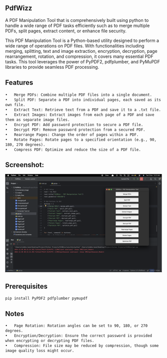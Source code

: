 ## PdfWizz
A PDF Manipulation Tool that is comprehensively built using python to handle a wide range of PDF tasks efficiently such as to merge multiple PDFs, split pages, extract content, or enhance file security.

This PDF Manipulation Tool is a Python-based utility designed to perform a wide range of operations on PDF files. With functionalities including merging, splitting, text and image extraction, encryption, decryption, page rearrangement, rotation, and compression, it covers many essential PDF tasks. This tool leverages the power of PyPDF2, pdfplumber, and PyMuPDF libraries to provide seamless PDF processing.

## Features

	•	Merge PDFs: Combine multiple PDF files into a single document.
	•	Split PDF: Separate a PDF into individual pages, each saved as its own file.
	•	Extract Text: Retrieve text from a PDF and save it to a .txt file.
	•	Extract Images: Extract images from each page of a PDF and save them as separate image files.
	•	Encrypt PDF: Add password protection to secure a PDF file.
	•	Decrypt PDF: Remove password protection from a secured PDF.
	•	Rearrange Pages: Change the order of pages within a PDF.
	•	Rotate Pages: Rotate pages to a specified orientation (e.g., 90, 180, 270 degrees).
	•	Compress PDF: Optimize and reduce the size of a PDF file.

 ## Screenshot:
   ![GUI](gui.png)

## Prerequisites
```
pip install PyPDF2 pdfplumber pymupdf
```

## Notes

	•	Page Rotation: Rotation angles can be set to 90, 180, or 270 degrees.
	•	Encryption/Decryption: Ensure the correct password is provided when encrypting or decrypting PDF files.
	•	Compression: File size may be reduced by compression, though some image quality loss might occur.
